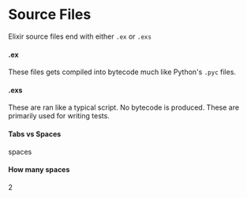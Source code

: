 Source Files
============

Elixir source files end with either `.ex` or `.exs`

#### .ex

These files gets compiled into bytecode much like Python's `.pyc` files.


#### .exs

These are ran like a typical script. No bytecode is produced.
These are primarily used for writing tests.


#### Tabs vs Spaces

spaces


#### How many spaces

2
